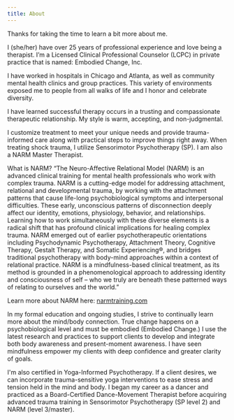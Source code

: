 ```yaml
---
title: About
---
```


Thanks for taking the time to learn a bit more about me.

I (she/her) have over 25 years of professional experience and love being a therapist. I’m a Licensed Clinical Professional Counselor (LCPC) in private practice that is named: Embodied Change, Inc.

I have worked in hospitals in Chicago and Atlanta, as well as community mental health clinics and group practices. This variety of environments exposed me to people from all walks of life and I honor and celebrate diversity.

I have learned successful therapy occurs in a trusting and compassionate therapeutic relationship. My style is warm, accepting, and non-judgmental.

I customize treatment to meet your unique needs and provide trauma-informed care along with practical steps to improve things right away. When treating shock trauma, I utilize Sensorimotor Psychotherapy (SP).  I am also a NARM Master Therapist.

What is NARM?  “The Neuro-Affective Relational Model (NARM) is an advanced clinical training for mental health professionals who work with complex trauma.   NARM is a cutting-edge model for addressing attachment, relational and developmental trauma, by working with the attachment patterns that cause life-long psychobiological symptoms and interpersonal difficulties. These early, unconscious patterns of disconnection deeply affect our identity, emotions, physiology, behavior, and relationships. Learning how to work simultaneously with these diverse elements is a radical shift that has profound clinical implications for healing complex trauma.  NARM emerged out of earlier psychotherapeutic orientations including Psychodynamic Psychotherapy, Attachment Theory, Cognitive Therapy, Gestalt Therapy, and Somatic Experiencing®, and bridges traditional psychotherapy with body-mind approaches within a context of relational practice. NARM is a mindfulness-based clinical treatment, as its method is grounded in a phenomenological approach to addressing identity and consciousness of self – who we truly are beneath these patterned ways of relating to ourselves and the world.”

Learn more about NARM here: <a href='https://narmtraining.com/' target='_blank' rel="noopener">narmtraining.com</a>

In my formal education and ongoing studies, I strive to continually learn more about the mind/body connection. True change happens on a psychobiological level and must be embodied (Embodied Change.)  I use the latest research and practices to support clients to develop and integrate both body awareness and present-moment awareness. I have seen mindfulness empower my clients with deep confidence and greater clarity of goals.

I'm also certified in Yoga-Informed Psychotherapy. If a client desires, we can incorporate trauma-sensitive yoga interventions to ease stress and tension held in the mind and body. I began my career as a dancer and practiced as a Board-Certified Dance-Movement Therapist before acquiring advanced trauma training in Sensorimotor Psychotherapy (SP level 2) and NARM (level 3/master).
